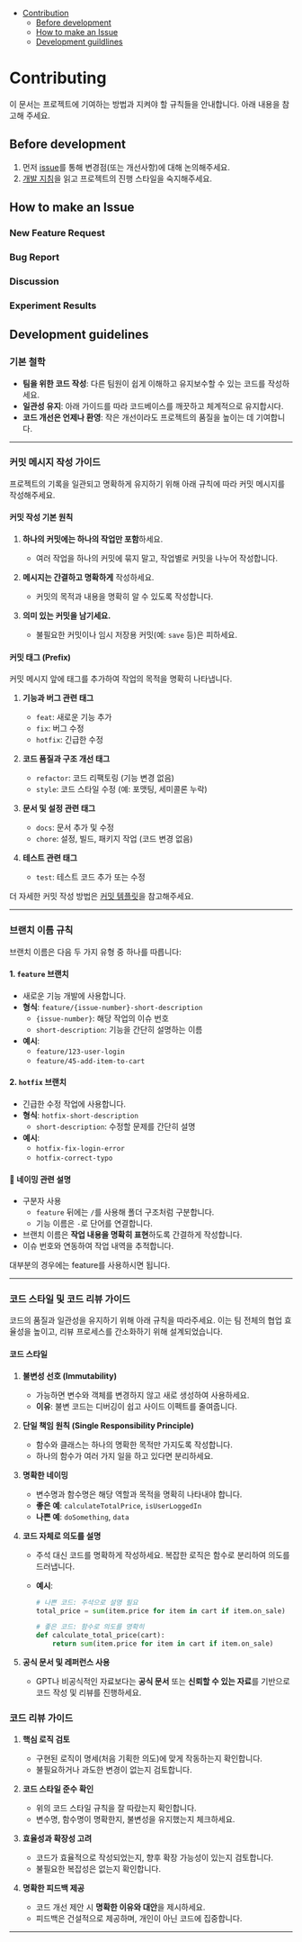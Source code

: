 - [Contribution](#contributing)
  - [Before development](#before-development)
  - [How to make an Issue](#how-to-make-an-issue)
  - [Development guildlines](#development-guidelines)

# Contributing

이 문서는 프로젝트에 기여하는 방법과 지켜야 할 규칙들을 안내합니다. 아래 내용을 참고해 주세요.

## Before development

1. 먼저 [issue](https://github.com/boostcampaitech7/level2-nlp-generationfornlp-nlp-06-lv3/issues)를 통해 변경점(또는 개선사항)에 대해 논의해주세요.
2. [개발 지침](#development-guidelines)을 읽고 프로젝트의 진행 스타일을 숙지해주세요.

## How to make an Issue

### New Feature Request

### Bug Report

### Discussion

### Experiment Results

## Development guidelines

### 기본 철학

- **팀을 위한 코드 작성**: 다른 팀원이 쉽게 이해하고 유지보수할 수 있는 코드를 작성하세요.
- **일관성 유지**: 아래 가이드를 따라 코드베이스를 깨끗하고 체계적으로 유지합시다.
- **코드 개선은 언제나 환영**: 작은 개선이라도 프로젝트의 품질을 높이는 데 기여합니다.

---

### 커밋 메시지 작성 가이드

프로젝트의 기록을 일관되고 명확하게 유지하기 위해 아래 규칙에 따라 커밋 메시지를 작성해주세요.

#### 커밋 작성 기본 원칙

1. **하나의 커밋에는 하나의 작업만 포함**하세요.

   - 여러 작업을 하나의 커밋에 묶지 말고, 작업별로 커밋을 나누어 작성합니다.

2. **메시지는 간결하고 명확하게** 작성하세요.

   - 커밋의 목적과 내용을 명확히 알 수 있도록 작성합니다.

3. **의미 있는 커밋을 남기세요.**

   - 불필요한 커밋이나 임시 저장용 커밋(예: `save` 등)은 피하세요.

#### 커밋 태그 (Prefix)

커밋 메시지 앞에 태그를 추가하여 작업의 목적을 명확히 나타냅니다.

1. **기능과 버그 관련 태그**

   - `feat`: 새로운 기능 추가
   - `fix`: 버그 수정
   - `hotfix`: 긴급한 수정

2. **코드 품질과 구조 개선 태그**

   - `refactor`: 코드 리팩토링 (기능 변경 없음)
   - `style`: 코드 스타일 수정 (예: 포맷팅, 세미콜론 누락)

3. **문서 및 설정 관련 태그**

   - `docs`: 문서 추가 및 수정
   - `chore`: 설정, 빌드, 패키지 작업 (코드 변경 없음)

4. **테스트 관련 태그**
   - `test`: 테스트 코드 추가 또는 수정

더 자세한 커밋 작성 방법은 [커밋 템플릿](https://github.com/boostcampaitech7/level2-nlp-generationfornlp-nlp-06-lv3/blob/main/.gitcommit_template)을 참고해주세요.

---

### 브랜치 이름 규칙

브랜치 이름은 다음 두 가지 유형 중 하나를 따릅니다:

#### 1. `feature` 브랜치

- 새로운 기능 개발에 사용합니다.
- **형식**: `feature/{issue-number}-short-description`
  - `{issue-number}`: 해당 작업의 이슈 번호
  - `short-description`: 기능을 간단히 설명하는 이름
- **예시**:
  - `feature/123-user-login`
  - `feature/45-add-item-to-cart`

#### 2. `hotfix` 브랜치

- 긴급한 수정 작업에 사용합니다.
- **형식**: `hotfix-short-description`
  - `short-description`: 수정할 문제를 간단히 설명
- **예시**:
  - `hotfix-fix-login-error`
  - `hotfix-correct-typo`

#### 📝 네이밍 관련 설명

- 구분자 사용
  - `feature` 뒤에는 `/`를 사용해 폴더 구조처럼 구분합니다.
  - 기능 이름은 `-`로 단어를 연결합니다.
- 브랜치 이름은 **작업 내용을 명확히 표현**하도록 간결하게 작성합니다.
- 이슈 번호와 연동하여 작업 내역을 추적합니다.

대부분의 경우에는 feature를 사용하시면 됩니다.

---

### 코드 스타일 및 코드 리뷰 가이드

코드의 품질과 일관성을 유지하기 위해 아래 규칙을 따라주세요. 이는 팀 전체의 협업 효율성을 높이고, 리뷰 프로세스를 간소화하기 위해 설계되었습니다.

#### 코드 스타일

1. **불변성 선호 (Immutability)**

   - 가능하면 변수와 객체를 변경하지 않고 새로 생성하여 사용하세요.
   - **이유**: 불변 코드는 디버깅이 쉽고 사이드 이펙트를 줄여줍니다.

2. **단일 책임 원칙 (Single Responsibility Principle)**

   - 함수와 클래스는 하나의 명확한 목적만 가지도록 작성합니다.
   - 하나의 함수가 여러 가지 일을 하고 있다면 분리하세요.

3. **명확한 네이밍**

   - 변수명과 함수명은 해당 역할과 목적을 명확히 나타내야 합니다.
   - **좋은 예**: `calculateTotalPrice`, `isUserLoggedIn`
   - **나쁜 예**: `doSomething`, `data`

4. **코드 자체로 의도를 설명**

   - 주석 대신 코드를 명확하게 작성하세요. 복잡한 로직은 함수로 분리하여 의도를 드러냅니다.
   - **예시**:

     ```python
     # 나쁜 코드: 주석으로 설명 필요
     total_price = sum(item.price for item in cart if item.on_sale)

     # 좋은 코드: 함수로 의도를 명확히
     def calculate_total_price(cart):
         return sum(item.price for item in cart if item.on_sale)
     ```

5. **공식 문서 및 레퍼런스 사용**
   - GPT나 비공식적인 자료보다는 **공식 문서** 또는 **신뢰할 수 있는 자료**를 기반으로 코드 작성 및 리뷰를 진행하세요.

### 코드 리뷰 가이드

1. **핵심 로직 검토**

   - 구현된 로직이 명세(처음 기획한 의도)에 맞게 작동하는지 확인합니다.
   - 불필요하거나 과도한 변경이 없는지 검토합니다.

2. **코드 스타일 준수 확인**

   - 위의 코드 스타일 규칙을 잘 따랐는지 확인합니다.
   - 변수명, 함수명이 명확한지, 불변성을 유지했는지 체크하세요.

3. **효율성과 확장성 고려**

   - 코드가 효율적으로 작성되었는지, 향후 확장 가능성이 있는지 검토합니다.
   - 불필요한 복잡성은 없는지 확인합니다.

4. **명확한 피드백 제공**

   - 코드 개선 제안 시 **명확한 이유와 대안**을 제시하세요.
   - 피드백은 건설적으로 제공하며, 개인이 아닌 코드에 집중합니다.

<!-- 테스트 관련 항목은 프로젝트 말미에 추가할 예정입니다. -->
<!--
5. **테스트 케이스 검토 (선택 사항)**
   - 작성된 코드가 테스트되었는지 확인합니다.
   - 테스트가 없는 경우, 기능 동작을 확인할 수 있는 최소한의 테스트를 추가하도록 권장합니다.
 -->

---
